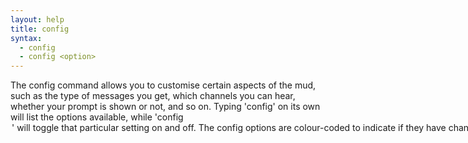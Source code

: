 ```yaml
---
layout: help
title: config
syntax:
  - config
  - config <option>
---
```


The config command allows you to customise certain aspects of the mud, such as 
the type of messages you get, which channels you can hear, whether your prompt 
is shown or not, and so on.  Typing 'config' on its own will list the options 
available, while 'config <option>' will toggle that particular setting on and 
off.  The config options are colour-coded to indicate if they have changed, or 
are set to their default (starting) value.

